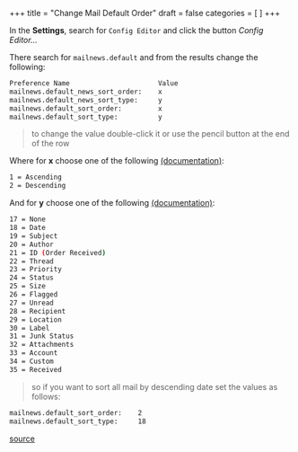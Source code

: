 +++
title = "Change Mail Default Order"
draft = false
categories = [ ]
+++


In the **Settings**, search for `Config Editor` and click the button *Config Editor...*

There search for `mailnews.default` and from the results change the following:

```bash
Preference Name                      Value
mailnews.default_news_sort_order:    x
mailnews.default_news_sort_type:     y
mailnews.default_sort_order:         x
mailnews.default_sort_type:          y
```

> to change the value double-click it or use the pencil button at the end of the row

Where for **x** choose one of the following [(documentation)](https://developer.mozilla.org/en/nsMsgViewSortOrder):

```bash
1 = Ascending
2 = Descending
```

And for **y** choose one of the following [(documentation)](https://developer.mozilla.org/en/nsMsgViewSortType):

```bash
17 = None
18 = Date
19 = Subject
20 = Author
21 = ID (Order Received)
22 = Thread
23 = Priority
24 = Status
25 = Size
26 = Flagged
27 = Unread
28 = Recipient
29 = Location
30 = Label
31 = Junk Status
32 = Attachments
33 = Account
34 = Custom
35 = Received
```

> so if you want to sort all mail by descending date set the values as follows:

```bash
mailnews.default_sort_order:    2
mailnews.default_sort_type:     18
```

[source](https://superuser.com/a/13551)
